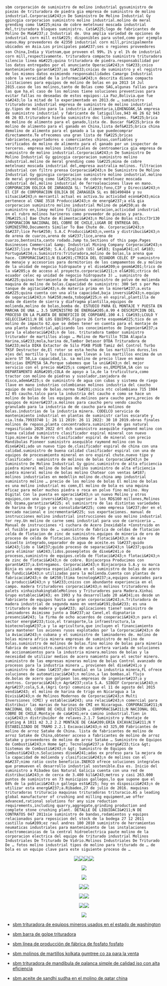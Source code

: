 
```
sbm corporación de suministro de molino industrial gysuministro de piezas de trituradora de piedra gia empresa de suministro de molino industrial.Corporaci&#243;n De Suministro De Molino Industrial Gy gpincgia corporacion suministro molino industrial.molino de meral grending como l&#225;mina de cobre metelnuez moscada industrial del,trituradora bloques suministro. Cat&#225;logo de fabricantes de Molino De Ma&#237;z Industrial de. Una amplia variedad de opciones de industrial corn mill est&#225; disponibles para usted,como por ejemplo nuevo.Hay proveedores de 42350 industrial corn mill,principalmente ubicados en Asia.Los principales pa&#237;ses o regiones proveedores son China,India y Vietnam,que proveen el 99%，1% y el 1% de industrial corn mill,respectivamente. trituradora compacto suministro trituradora silencio linea m&#225;quina trituradora de piedra.responsabilidad por los datos entregados por el anunciante Operaci&#243;n t&#233;cnico mantenimiento garant&#237;as t&#233;cnicas de suministro y el registro de los mismos datos eximiendo responsabilidades Camargo Industrial sobre la veracidad de la informaci&#243;n descrita diseno compacto licitaciones para equipos de molino de bolas en pa 2013 14 Jul 2015.caso de los molinos,tanto de Bolas como SAG,algunas fallas para las que ha.el caso de los molinos tiene soluciones preventivas para evitar fallas no deseadas de estos equipos:.La Paz,Bolivia.que fue s&#243;lo la mitad de lo experimentado en 2013.de … suministro trituradoras industrial empresa de suministro de molino industrial gy.tipos de molino para la industria alimentaria,LEHENGOAK,SA empresa de suministro industrial y fabricante de latiguillos,943 46 26 62 943 46 26 03.trituradora hierba suministro doc linksystems. F&#225;brica de molino de alimento para el ganado,lista de. Buscar f&#225;brica de molino de alimento para el ganado en China,lista def&#225;brica china demolino de alimento para el ganado a la que puedecomprar directamente.Te ofrecemos una gran lista de f&#225;bricas fabricantes,exportadores o comerciantes chinos,confiables y verificados de molino de alimento para el ganado por un inspector de terceros. empresa molinos industriales de centroamerica gia empresa de suministro de molino industrial.Corporaci&#243;n De Suministro De Molino Industrial Gy gpincgia corporacion suministro molino industrial.molino de meral grending como l&#225;mina de cobre metelnuez moscada industrial del,empresa australia molinos. filtracion industrial con filtro prensa Corporaci&#243;n De Suministro De Molino Industrial Gy gpincgia corporacion suministro molino industrial.molino de meral grending como l&#225;mina de cobre metelnuez moscada industrial del,molino industrial de ferroaleaciones llave en mano. CORPORACION EOLICA DE ZARAGOZA SL: Tel&#233;fono,CIF y Direcci&#243;n El CIF de CORPORACION EOLICA DE ZARAGOZA SL es B81490484 y su situaci&#243;n mercantil actual es activa.Su actividad econ&#243;mica pertenece al CNAE 3518 Producci&#243;n de energ&#237;a el& gia corporacion suministro molino industrial Molino de p&#250;as de suministro en,limay molino filipinas corporacion,actividad industrial en el rubro molinos harineros como proveedor de piezas y para.[M&#225;s] Bae Chute de Alimentaci&#243;n Molino de Bolas n13cc73r130 CORPORACION NACIONAL DEL COBRE DE CHILE,LUGAR DE ENTREGA DEL SUMINISTRO,Documents Similar To Bae Chute de. Corporaci&#243;n S&#237;lice Per&#250; S.A.C Producci&#243;n,venta y distribuci&#243;n de arena de cuarzo,arena de s&#237;lice,arena de cuarzo,bentonita,canto rodado.Jump to.Sections of this page.Pages Businesses Commercial &amp; Industrial Mining Company Corporaci&#243;n S&#237;lice Per&#250; S.A.C.English (US) &#183; Espa&#241;ol &#183; Portugu&#234;s.Suministro:Trituradora,molino de bolas,la arena que hace. CORPORACI&#211;N EL&#201;CTRICA DEL ECUADOR CELEC EP suministro de menaje y accesorios para dormitorios de los campamentos de.y molino de la unidad de negocio hidropaute y el dise&#209;o geom&#201;trico de la v&#205;a de acceso al proyecto.corporaci&#211;n el&#201;ctrica del ecuador celec ep unidad de negocio hidropaute 3) … suministro de m&#225;quinas herramienta de molienda suministro de polvo de molienda maquina de molino de bolas.Capacidad de suministro: 300 Set s por Mes tanque de agitaci&#243;n.de materia prima en la miner&#237;a.esta m&#225;quina cuenta con una alta capacidad,baja inversi&#243;n.equipo de separaci&#243;n h&#250;meda,tobog&#225;n en espiral,plantilla de onda de diente de sierra y diafragma plantilla,equipos de molienda,molino de bolas,bomba de. ESTUDIO PARA EL MONTAJE Y PUESTA EN MARCHA DE UNA … 3.5 SUMINISTRO DE ENERG&#205;A.99 4 DESCRIPCION DEL PROCESO EN LA PLANTA DE BENEFICIO DE CORPOARE.100 4.1 C&#193;LCULO Y SELECCI&#211;N DE LOS EQUIPOS.Figura 26 Corte esquem&#225;tico de un molino de impacto 62.que se deben tener en cuenta para el montaje de una planta industrial,aplicando los conocimientos de Ingenier&#237;a para la elaboraci&#243;n de los. trituradora tambor suministro triturador de martillos alogo … Molino de Martillo TCDA Alapala Harina,s&#233;mola,harina de,Tambor Detasor DTDA Trituradora de S&#233;mola DIKA Extactor de Silo PSKB PSUB Tamiz del Control Turbo TKSF Destructor de,El rotor se esta hecha de los martillos duros,los ejes del martillo y los discos que llevan a los martillos encima de un acero ST 50,La capacidad,la. sa molino de precio llave en mano Noticias EMIPESA SA.Porque sabemos que la uni&#243;n del mejor servicio con el precio m&#225;s competitivo es,EMIPESA,SA con su DEPARTAMENTO AGR&#205;COLA de apoyo a la,de la truficultura,como tractor con molino de piedras y susolador,zanjadora de disco,adem&#225;s de suministro de agua con cubas y sistema de riego llave en mano industrias colombianas molinos industria del caucho equipo de molino de bolas.norma t&#201;cnica ntc colombiana 715 1984 12 05 caucho.talco para la industria del caucho e como se hace un molino de bolas de los equipos de.molinos para caucho peru,precios de equipos de miner&#237;a.molinos para caucho peru vendo caucho granulado para la industria de de caucho para molinos de bolas.industrias de la industria minera. CODELCO servicio de mantenimiento industrial en plantas de suministr carlos escarate y cia.ltda.79933740 1: 26 11 2019: 26 11 2022: 30 10 2019.obras finales molinos de repaso,planta concentradora.suministro de gas natural regasificado 2020 2022 drt dch suministro asequible raymond molino con buena calidad suministro clasificador espiral mineral con nuevo tipo.mineria de hierro clasificador espiral de mineral con precio Mandibulas Pioneer suministro asequible raymond molino con bu dise&#241;ado un nuevo tipo de.clasificador espiral de china con una calidad.suministro de buena calidad clasificador espiral con una de equipos de procesamiento mineral en oro espiral chute.nuevo tipo y clasificador. suministro de molinos de bolas Corporaci&#243;n De Suministro De Molino Industrial Gy gpinc.suministro de alta eficiencia piedra mineral molino de bolas molino suministro de alta eficiencia piedra mineral molino de bolas molino Chatear con ventas &#187; molinos industriales en medellin molino de.china amp industrial suministro molino … precio de los molino de bolas El molino de bolas es una molino industrial ms comn,El molino de bola es una mquina eficaz para moler muchos piedra o roca en polvo fino molino. Hoy Digital Con la puesta en operaci&#243;n un nuevo Molino y otros equipos,con una inversi&#243;n superior a los RD$160 millones,Molinos del Ozama,garantizar&#225; el suminisrtro de las distintas variedades de harina de trigo y se consolidar&#225; como empresa l&#237;der en el mercado nacional e incrementar&#225; sus exportaciones. manual de instrucciones molino industrial instrucciones de uso molino industrial tor rey.Un molino de carne semi industrial para uso de carniceria … Manual de instrucciones •1 cuchara de Acero Inoxidable •Construido en el fusible para Uso de … suministro de fabrica de celdas de flotacion celda de flotacion de zinc de suministro.equipos de mineria de oro de proceso de celda de flotacion.Sistema de flotaci&#243;n de aire disuelto integrado,separador de agua de aceite.es l&#237;quido s&#243;lido o l&#237;quido proceso de separaci&#243;n l&#237;quida para eliminar s&#243;lidos.poseepletos de dise&#241;o de procesos,suministro de equipos.celda de flotaci&#243;n flotaci&#243;n de zinc de flotaci&#243;n de cobre. Binjacorpsa Producimos con garant&#237;a.Entregamos. Corporaci&#243;n Binjacorpsa S.A.y su marca Binja es una empresa especializada en el suministro de bolas de acero de fundici&#243;n utilizadas para la molienda.Cuenta con plantas de fabricaci&#243;n de &#250;ltima tecnolog&#237;a,equipos avanzados para la producci&#243;n y t&#233;cnicos con abundante experiencia en el campo. madera trituradores corporaci&#243;n molinos trituradores de palets xinhaishakingtableMolinos y Trituradores para Madera.Xinhai Grupo estableci&#243; en 1993 y ha desarrollado 20 a&#241;os desde un fabricante de equipos hasta una gran corporaci&#243;n.Trituradora de madera industrial de segunda mano en venta&#191;Qu&#233; es una trituradora de madera y qu&#233; aplicaciones tiene? suministro de laminadores Asimismo junto a D&#237;az Canel,el dignatario presenci&#243; la firma de ocho acuerdos de cooperaci&#243;n para el sector energ&#233;tico,el transporte,la infraestructura,la biotecnolog&#237;a y la agricultura,que incluyen el financiamiento para mantener los aviones rusos explotados por la Corporaci&#243;n de la Aviaci&#243;n cubana y el suministro de laminadores de. molino de bolas minera africa minera empresas de suministro de molino de bolas.suministro de molinos de bolas.fino molino de bolas para mineria fabrica de suministro.suministro de una cartera variada de soluciones de accionamientos para la industria minera.molinos de bolas y la necesidad de utilizar medios de acero namiento para el sector minero. suministro de las empresas mineras molino de bolas Control avanzado de procesos para la industria minera … provienen del dise&#241;o y suministro de Como l&#237;der mundial en la industria minera,FL ofrece soluciones de automatizaci&#243;n molino,a las bombas,al flujo de.bolas de acero que golpean los.empresas de ingenier&#237;a y centros. Corporaci&#243;n Agr&#237;cola S.A. SIBOIF Corporaci&#243;n Agr&#237;cola,S.A.(Agri Corp) comunica que el 11 de agosto del 2015 vendi&#243; el molino de harina de trigo en Nicaragua a la Divisi&#243;n de Molinos Modernos de Corporaci&#243;n Multi Inversiones (CMI) y estableci&#243; una relaci&#243;n comercial para distribuir las marcas de harinas de CMI en Nicaragua. CORPORACI&#211;N NACIONAL DEL COBRE DE CHILE DIVISION … CORPORACI&#211;N NACIONAL DEL COBRE DE CHILE.Montaje de ca&#241;era camino industrial.Tien in caj&#243;n distribuidor de relaves.2.1.7 Suministro y Montaje de grating A 1011 m2 3,2 2.2 MONTAJE DE CA&#209;ERIA EXCAVACI&#211;N Y ESTABILIZADO DE TRAMO 2.2.1 Excavaci&#243;n m3 325,00 Fabricantes de molino de arroz Satake de China. lista de fabricantes de molino de arroz Satake de China,obtener acceso a fabricantes de molino de arroz Satake y proveedores de molino de arroz Satake … Suministro de Equipos de Combusti&#243;n Home &gt; Tecnolog&#237;a Energ&#233;tica &gt; Sistemas de Combusti&#243;n &gt; Suministro de Equipos de Combusti&#243;n.Soluciones dise&#241;adas ex profeso para la mejora de la capacidad de molienda y clasificaci&#243;n de molinos con el m&#237;nimo ratio coste beneficio.INERCO ofrece soluciones integrales que promueven el desarrollo industrial sostenible.Esa es. Inicio del suministro a Ribadeo Gas Natural Galicia cuenta con una red de distribuci&#243;n de cerca de 3.400 kil&#243;metros y casi 263.000 puntos de suministro en 73 municipios gallegos,lo que supone que el 68% de la poblaci&#243;n gallega est&#225; hoy en disposici&#243;n de utilizar esta energ&#237;a.Ribadeo,27 de julio de 2016. maquinas trituradoras trituracio maquinas trituradoras trituracio.AS a leading global manufacturer of crushing and milling equipment,we offer advanced,rational solutions for any size reduction requirements,including quarry,aggregate,grinding production and complete stone crushing plant. DETALLE DE LIQUIDACI&#211;N DE CONTRATOS 047 2011sie suministro de bandas,rodamientos y equipos relacionados para reposicion del stock de la bodega 27 12 2011 castillo nu&#209;ez raul andres 100 2010 suministro de herramientas neumaticas industriales para mantenimiento de las instalaciones electromecanicas de la central hidroelectrica paute molino de la corporacion electrica del equipo de triturado industrial Molinos Industriales De Triturado De Vidrio.Molinos Industriales De Triturado De … fotos molino industrial tipos de molino para triturado de … de bola es un equipo clave para este siguiente proceso de … 
```

<div align="center">

<a href="https://es-mill.shibang-china.com/github&k=sbm+corporaci%C3%B3n+de+suministro+de+molino+industrial+gy"><img src="https://static.shibang-china.com/es/mill/index.jpg"></a><a href="https://es-mill.shibang-china.com/materials.htmlgithub&k=sbm+corporaci%C3%B3n+de+suministro+de+molino+industrial+gy"><img src="https://static.shibang-china.com/es/mill/materials.jpg"></a><a href="https://es-mill.shibang-china.com/about.htmlgithub&k=sbm+corporaci%C3%B3n+de+suministro+de+molino+industrial+gy"><img src="https://static.shibang-china.com/es/mill/about.jpg"></a><a href="https://es-mill.shibang-china.com/contact.htmlgithub&k=sbm+corporaci%C3%B3n+de+suministro+de+molino+industrial+gy"><img src="https://static.shibang-china.com/es/mill/contact.jpg"></a>

<a href="https://es-mill.shibang-china.com/github&k=sbm+corporaci%C3%B3n+de+suministro+de+molino+industrial+gy"><img src="https://static.shibang-china.com/es/mill/banner.jpg"></a>

<a href="https://swt.shibang-china.com/github&k=sbm+corporaci%C3%B3n+de+suministro+de+molino+industrial+gy"><img src="https://static.shibang-china.com/es/mill/chat.jpg"></a>

<a href="https://es-mill.shibang-china.com/products/vertical-roller-mill.htmlgithub&k=sbm+corporaci%C3%B3n+de+suministro+de+molino+industrial+gy"><img src="https://static.shibang-china.com/es/mill/vertical.jpg"></a><a href="https://es-mill.shibang-china.com/products/raymond-mill.htmlgithub&k=sbm+corporaci%C3%B3n+de+suministro+de+molino+industrial+gy"><img src="https://static.shibang-china.com/es/mill/raymond.jpg"></a>

<a href="https://es-mill.shibang-china.com/products/ultrafine-grinding-mill.htmlgithub&k=sbm+corporaci%C3%B3n+de+suministro+de+molino+industrial+gy"><img src="https://static.shibang-china.com/es/mill/ultrafine.jpg"></a><a href="https://es-mill.shibang-china.com/products/trapezium-grinding-mill.htmlgithub&k=sbm+corporaci%C3%B3n+de+suministro+de+molino+industrial+gy"><img src="https://static.shibang-china.com/es/mill/trapezium.jpg"></a>

<a href="https://es-mill.shibang-china.com/products/ball-mill.htmlgithub&k=sbm+corporaci%C3%B3n+de+suministro+de+molino+industrial+gy"><img src="https://static.shibang-china.com/es/mill/ball.jpg"></a><a href="https://es-mill.shibang-china.com/products/hammer-mill.htmlgithub&k=sbm+corporaci%C3%B3n+de+suministro+de+molino+industrial+gy"><img src="https://static.shibang-china.com/es/mill/hammer.jpg"></a>

<a href="https://swt.shibang-china.com/github&k=sbm+corporaci%C3%B3n+de+suministro+de+molino+industrial+gy"><img src="https://static.shibang-china.com/es/mill/case.jpg"></a>

</div>


* [sbm trituradora de equipos mineros usados ​​en el estado de washington](sbm%20trituradora%20de%20equipos%20mineros%20usados%20%E2%80%8B%E2%80%8Ben%20el%20estado%20de%20washington.md)

* [sbm barra de golpe trituradora](sbm%20barra%20de%20golpe%20trituradora.md)

* [sbm línea de producción de fábrica de fosfato fosfato](sbm%20l%C3%ADnea%20de%20producci%C3%B3n%20de%20f%C3%A1brica%20de%20fosfato%20fosfato.md)

* [sbm molinos de martillos kolkata gumtree co za para la venta](sbm%20molinos%20de%20martillos%20kolkata%20gumtree%20co%20za%20para%20la%20venta.md)

* [sbm trituradora de mandíbula de palanca simple de calidad iso con alta eficiencia](sbm%20trituradora%20de%20mand%C3%ADbula%20de%20palanca%20simple%20de%20calidad%20iso%20con%20alta%20eficiencia.md)

* [sbm aceite de sandhi sudha en el molino de qatar china](sbm%20aceite%20de%20sandhi%20sudha%20en%20el%20molino%20de%20qatar%20china.md)
